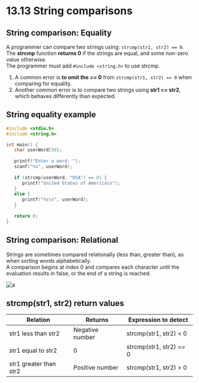 # 13.13 String comparisons

## String comparison: Equality
A programmer can compare two strings using: ``strcmp(str1, str2) == 0``.   
The **strcmp** function **returns 0** if the strings are equal, and some non-zero value otherwise.   
The programmer must add  ``#include <string.h>`` to use strcmp.   

1. A common error is **to omit the == 0** from ``strcmp(str1, str2) == 0`` when comparing for equality.   
2. Another common error is to compare two strings using **str1 == str2**, which behaves differently than expected.   

## String equality example
```c
#include <stdio.h>
#include <string.h>

int main() {
   char userWord[50];
   
   printf("Enter a word: ");
   scanf("%s", userWord);
   
   if (strcmp(userWord, "USA") == 0) {
      printf("United States of America\n");
   }
   else {
      printf("%s\n", userWord);
   }
   
   return 0;
}
```

## String comparison: Relational
Strings are sometimes compared relationally (less than, greater than), as when sorting words alphabetically.   
A comparison begins at index 0 and compares each character until the evaluation results in false, or the end of a string is reached.   

![a](https://github.com/ijaejun1025/CIS224-Computer_Architecture/assets/154036705/22b65b4c-a647-42c6-b523-44afc5e7e4c2)

## strcmp(str1, str2) return values

|Relation|Returns|Expression to detect|
|--------|-------|--------------------|
|str1 less than str2|Negative number|strcmp(str1, str2) < 0|
|str1 equal to str2|0|strcmp(str1, str2) == 0|
|str1 greater than str2|Positive number|strcmp(str1, str2) > 0|




